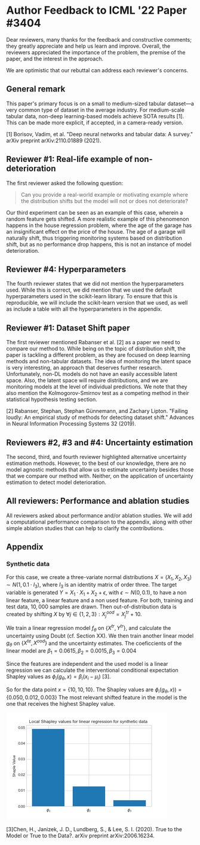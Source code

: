 # Author Feedback to ICML '22 Paper #3404

Dear reviewers, many thanks for the feedback and constructive comments; they
greatly appreciate and help us learn and improve. Overall, the reviewers
appreciated the importance of the problem, the premise of the paper, and
the interest in the approach.

We are optimistic that our rebuttal can address each reviewer's concerns.

## General remark
This paper's primary focus is on a small to medium-sized tabular dataset—a
very common type of dataset in the average industry. For medium-scale tabular
data, non-deep learning-based models achieve SOTA results [1]. This can be made
more explicit, if accepted, in a camera-ready version.

[1] Borisov, Vadim, et al. "Deep neural networks and tabular data: A survey."
    arXiv preprint arXiv:2110.01889 (2021).


## Reviewer #1: Real-life example of non-deterioration
The first reviewer asked the following question:

> Can you provide a real-world example or motivating example where the
> distribution shifts but the model will not or does not deteriorate?

Our third experiment can be seen as an example of this case, wherein a random
feature gets shifted. A more realistic example of this phenomenon happens in
the house regression problem, where the age of the garage has an insignificant
effect on the price of the house. The age of a garage will naturally shift,
thus triggering monitoring systems based on distribution shift, but as no
performance drop happens, this is not an instance of model deterioration.


## Reviewer #4: Hyperparameters
The fourth reviewer states that we did not mention the hyperparameters used.
While this is correct, we did mention that we used the default hyperparameters
used in the scikit-learn library. To ensure that this is reproducible, we will
include the scikit-learn version that we used, as well as include a table with
all the hyperparameters in the appendix.


## Reviewer #1: Dataset Shift paper
The first reviewer mentioned Rabanser et al. [2] as a paper we need to compare
our method to. While being on the topic of distribution shift, the paper is
tackling a different problem, as they are focused on deep learning methods and
non-tabular datasets. The idea of monitoring the latent space is very
interesting, an approach that deserves further research. Unfortunately, non-DL
models do not have an easily accessible latent space. Also, the latent space
will require distributions, and we are monitoring models at the level of
individual predictions. We note that they also mention the Kolmogorov-Smirnov
test as a competing method in their statistical hypothesis testing section.


[2] Rabanser, Stephan, Stephan Günnemann, and Zachary Lipton. "Failing loudly:
    An empirical study of methods for detecting dataset shift." Advances in
    Neural Information Processing Systems 32 (2019).


## Reviewers #2, #3 and #4: Uncertainty estimation
The second, third, and fourth reviewer highlighted alternative uncertainty
estimation methods. However, to the best of our knowledge, there are no model
agnostic methods that allow us to estimate uncertainty besides those that we
compare our method with. Neither, on the application of uncertainty estimation to detect model deterioration.


## All reviewers: Performance and ablation studies
All reviewers asked about performance and/or ablation studies. We will add a
computational performance comparison to the appendix, along with other simple
ablation studies that can help to clarify the contributions.

## Appendix
### Synthetic data

For this case, we create a three-variate normal distributions $X = (X_1,X_2,X_3) \sim N(1,0.1\cdot I_3)$, where $I_3$ is an identity matrix of order three. The target variable is generated  $Y=X_1\cdot X_1 +  X_2 +   \epsilon$, with $\epsilon \sim N(0,0.1)$, to have a non linear feature, a linear feature and a non used feature. For both, training and test data, $10,000$ samples are drawn. Then out-of-distribution data is created by shifting $X$ by $\forall j \in \{1,2,3\}: X^{ood}_j = X^{tr}_j + 10$. 

We train a linear regression model $f_\theta$ on $\{X^{tr},Y^{tr}\}$, and calculate the uncertainty using Doubt (cf. Section XX). We then train another linear model $g_\theta$  on $\{X^{te},X^{ood}\}$ and the uncertainty estimates. The coeficcients of the linear model are $\beta_1= 0.0615,  \beta_2=0.0015 ,\beta_3= 0.004$


 Since the features are independent and the used model is a linear regression we can calculate the interventional conditional expectation Shapley
values as $\phi_i(g_\theta, x) = \beta_i(x_i-\mu_i)$ [3]. 

So for the data point $x=\{10,10,10\}$. The Shapley values are $\phi_i(g_\theta, x)) = \{0.050,0.012,0.003\}$  The most relevant shifted feature in the model is the one that receives the highest Shapley value.

![](experiments/results/analytical.png)



 [3]Chen, H., Janizek, J. D., Lundberg, S., & Lee, S. I. (2020). True to the Model or True to the Data?. arXiv preprint arXiv:2006.16234.


